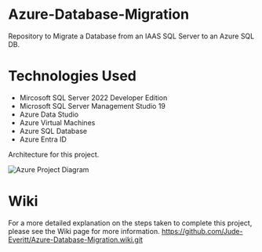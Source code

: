 # Azure-Database-Migration

Repository to Migrate a Database from an IAAS SQL Server to an Azure SQL DB.

# Technologies Used

* Mircosoft SQL Server 2022 Developer Edition
* Microsoft SQL Server Management Studio 19
* Azure Data Studio
* Azure Virtual Machines
* Azure SQL Database
* Azure Entra ID

Architecture for this project.

![Azure Project Diagram](https://github.com/Jude-Everitt/Azure-Database-Migration/assets/147021206/8e85fe24-3338-4ce2-8f5c-e1a582d7a8a4)

# Wiki

For a more detailed explanation on the steps taken to complete this project, please see the Wiki page for more information. https://github.com/Jude-Everitt/Azure-Database-Migration.wiki.git
